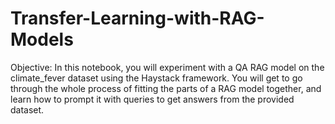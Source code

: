 # Transfer-Learning-with-RAG-Models
Objective: In this notebook, you will experiment with a QA RAG model on the climate_fever dataset using the Haystack framework. You will get to go through the whole process of fitting the parts of a RAG model together, and learn how to prompt it with queries to get answers from the provided dataset.
